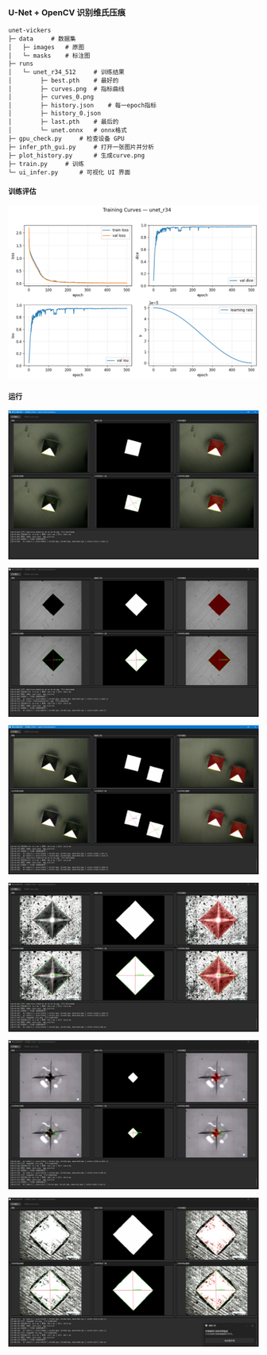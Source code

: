 ### U-Net + OpenCV 识别维氏压痕

```
unet-vickers
├─ data		# 数据集
│   ├─ images	# 原图	
│   └─ masks	# 标注图
├─ runs
│   └─ unet_r34_512		# 训练结果
│        ├─ best.pth	# 最好的
│        ├─ curves.png	# 指标曲线
│        ├─ curves_0.png
│        ├─ history.json	# 每一epoch指标
│        ├─ history_0.json
│        ├─ last.pth	# 最后的
│        └─ unet.onnx	# onnx格式
├─ gpu_check.py		# 检查设备 GPU
├─ infer_pth_gui.py		# 打开一张图片并分析
├─ plot_history.py		# 生成curve.png
├─ train.py		# 训练
└─ ui_infer.py		# 可视化 UI 界面
```

#### 训练评估

![训练评估](runs\unet_r34_512\curves.png)

#### 运行

![runtime_1](runs\imgs\ui_1.jpg)

![runtime_2](runs\imgs\ui_2.jpg)

![runtime_3](runs\imgs\ui_3.jpg)

![runtime_4](runs\imgs\ui_4.jpg)

![runtime_5](runs\imgs\ui_5.jpg)

![runtime_6](runs\imgs\ui_6.jpg)
